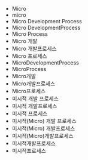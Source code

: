 ﻿- Micro
- micro
- Micro Development Process
- Micro DevelopmentProcess
- Micro Process
- Micro 개발
- Micro 개발프로세스
- Micro 프로세스
- MicroDevelopmentProcess
- MicroProcess
- Micro개발
- Micro개발프로세스
- Micro프로세스
- 미시적 개발 프로세스
- 미시적 개발프로세스
- 미시적 프로세스
- 미시적(Micro) 개발 프로세스
- 미시적(Micro) 개발프로세스
- 미시적(Micro)개발프로세스
- 미시적개발프로세스
- 미시적프로세스
